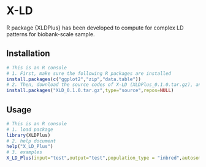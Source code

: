 # X-LD
R package {XLDPlus} has been developed to compute for complex LD patterns for biobank-scale sample.

## Installation

```r
# This is an R console
# 1. First, make sure the following R packages are installed
install.packages(c("ggplot2","zip","data.table"))
# 2. Then, download the source codes of X-LD (XLDPlus_0.1.0.tar.gz), and install it.
install.packages("XLD_0.1.0.tar.gz",type="source",repos=NULL)
```

## Usage
```r
# This is an R console
# 1. load package
library(XLDPlus)
# 2. help document 
help("X_LD_Plus")
# 3. examples
X_LD_Plus(input="test",output="test",population_type = "inbred",autosome=5,B=100)
```
